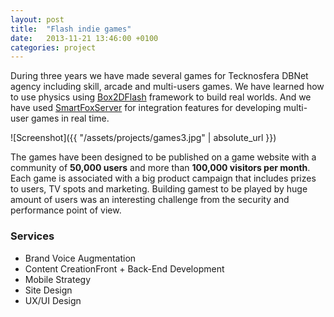 ```yaml
---
layout: post
title:  "Flash indie games"
date:   2013-11-21 13:46:00 +0100
categories: project
---
```


During three years we have made several games for Tecknosfera DBNet agency including skill, arcade and multi-users games. We have learned how to use physics using [Box2DFlash](http://box2d.org/) framework to build real worlds. And we have used [SmartFoxServer](http://www.smartfoxserver.com/) for integration features for developing multi-user games in real time.

![Screenshot]({{ "/assets/projects/games3.jpg" | absolute_url }})

The games have been designed to be published on a game website with a community of **50,000 users** and more than **100,000 visitors per month**. Each game is associated with a big product campaign that includes prizes to users, TV spots and marketing. Building gamest to be played by huge amount of users was an interesting challenge from the security and performance point of view.

### Services

- Brand Voice Augmentation
- Content CreationFront + Back-End Development
- Mobile Strategy
- Site Design
- UX/UI Design